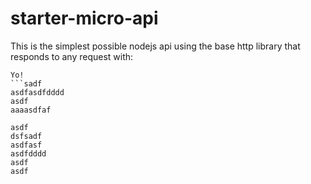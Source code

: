 # starter-micro-api

This is the simplest possible nodejs api using the base http library that responds to any request with:   
```ddd
Yo! 
```sadf
asdfasdfdddd
asdf
aaaasdfaf

asdf
dsfsadf
asdfasf
asdfdddd
asdf
asdf
